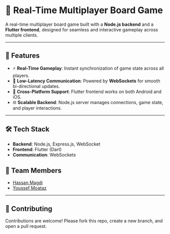 # 🎲 Real-Time Multiplayer Board Game  

A real-time multiplayer board game built with a **Node.js backend** and a **Flutter frontend**, designed for seamless and interactive gameplay across multiple clients.  

---

## 🚀 Features  
- ⚡ **Real-Time Gameplay**: Instant synchronization of game state across all players.  
- 🔄 **Low-Latency Communication**: Powered by **WebSockets** for smooth bi-directional updates.  
- 📱 **Cross-Platform Support**: Flutter frontend works on both Android and iOS.  
- 🌐 **Scalable Backend**: Node.js server manages connections, game state, and player interactions.  

---

## 🛠️ Tech Stack  
- **Backend**: Node.js, Express.js, WebSocket  
- **Frontend**: Flutter (Dart)  
- **Communication**: WebSockets  

## 👥 Team Members  
- [Hassan Magdi](https://github.com/hassan1876)  
- [Youssef Moataz](https://github.com/YoussefMoataz)  
---
## 🤝 Contributing  
Contributions are welcome! Please fork this repo, create a new branch, and open a pull request.  
